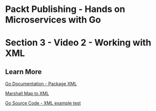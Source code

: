 # Packt Publishing - Hands on Microservices with Go
# Section 3 - Video 2 - Working with XML

## Learn More

[Go Documentation - Package XML](https://golang.org/pkg/encoding/xml/)

[Marshall Map to XML](https://stackoverflow.com/questions/30928770/marshall-map-to-xml-in-go)

[Go Source Code - XML example test](https://golang.org/src/encoding/xml/example_test.go)


